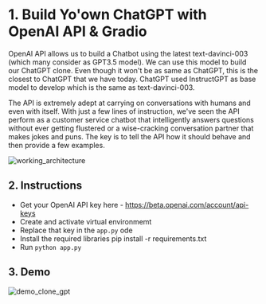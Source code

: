 # 1. Build Yo'own ChatGPT with OpenAI API & Gradio

OpenAI API allows us to build a Chatbot using the latest text-davinci-003 (which many consider as GPT3.5 model). We can use this model to build our ChatGPT clone. Even though it won't be as same as ChatGPT, this is the closest to ChatGPT that we have today. ChatGPT used InstructGPT as base model to develop which is the same as text-davinci-003. 

The API is extremely adept at carrying on conversations with humans and even with itself. With just a few lines of instruction, we've seen the API perform as a customer service chatbot that intelligently answers questions without ever getting flustered or a wise-cracking conversation partner that makes jokes and puns. The key is to tell the API how it should behave and then provide a few examples.

![working_architecture](https://user-images.githubusercontent.com/40186859/210705411-2812f3e2-68b4-45e5-b04a-d09fe654e285.png)

## 2. Instructions
- Get your OpenAI API key here - https://beta.openai.com/account/api-keys
- Create and activate virtual environmemt
- Replace that key in the `app.py` ode
- Install the required libraries pip install -r requirements.txt
- Run `python app.py`

## 3. Demo

![demo_clone_gpt](https://user-images.githubusercontent.com/40186859/210706430-f2c4a824-0198-4f98-8429-4d97ef8454f2.png)
